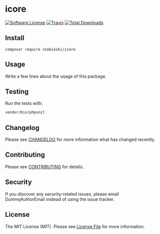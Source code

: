 # icore

[![Software License](https://img.shields.io/badge/license-MIT-brightgreen.svg?style=flat-square)](LICENSE.md)
[![Travis](https://img.shields.io/travis/n1ebieski/icore.svg?style=flat-square)]()
[![Total Downloads](https://img.shields.io/packagist/dt/n1ebieski/icore.svg?style=flat-square)](https://packagist.org/packages/n1ebieski/icore)

## Install
`composer require n1ebieski/icore`

## Usage
Write a few lines about the usage of this package.

## Testing
Run the tests with:

``` bash
vendor/bin/phpunit
```

## Changelog
Please see [CHANGELOG](CHANGELOG.md) for more information what has changed recently.

## Contributing
Please see [CONTRIBUTING](CONTRIBUTING.md) for details.

## Security
If you discover any security-related issues, please email DummyAuthorEmail instead of using the issue tracker.

## License
The MIT License (MIT). Please see [License File](/LICENSE.md) for more information.